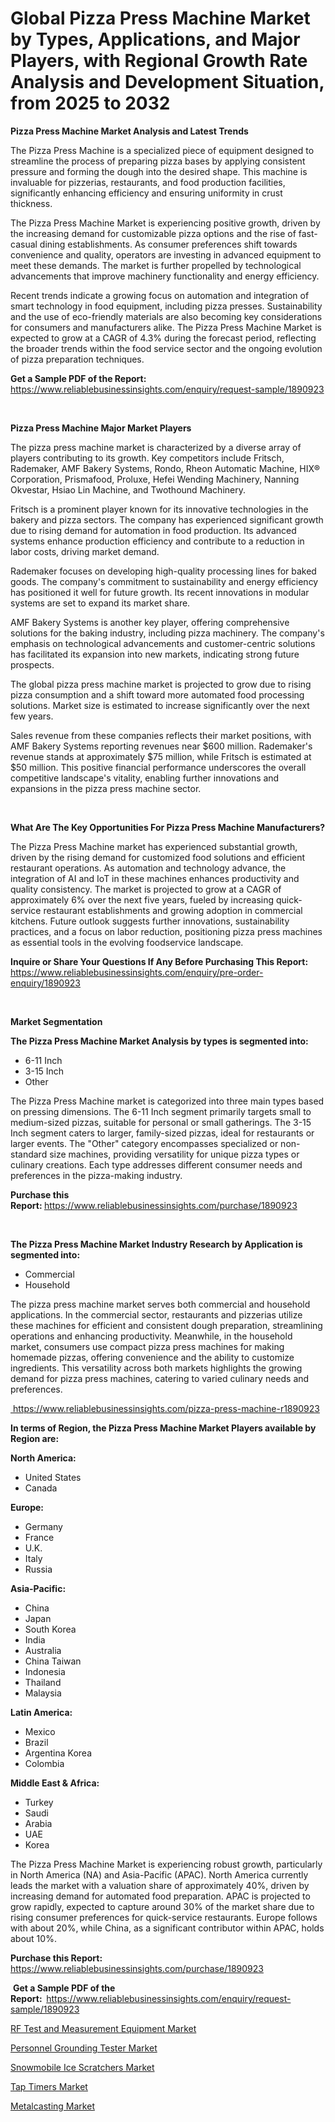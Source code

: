 <p><h1>Global Pizza Press Machine Market by Types, Applications, and Major Players, with Regional Growth Rate Analysis and Development Situation, from 2025 to 2032</h1></p><p><strong>Pizza Press Machine Market Analysis and Latest Trends</strong></p>
<p><p>The Pizza Press Machine is a specialized piece of equipment designed to streamline the process of preparing pizza bases by applying consistent pressure and forming the dough into the desired shape. This machine is invaluable for pizzerias, restaurants, and food production facilities, significantly enhancing efficiency and ensuring uniformity in crust thickness.</p><p>The Pizza Press Machine Market is experiencing positive growth, driven by the increasing demand for customizable pizza options and the rise of fast-casual dining establishments. As consumer preferences shift towards convenience and quality, operators are investing in advanced equipment to meet these demands. The market is further propelled by technological advancements that improve machinery functionality and energy efficiency.</p><p>Recent trends indicate a growing focus on automation and integration of smart technology in food equipment, including pizza presses. Sustainability and the use of eco-friendly materials are also becoming key considerations for consumers and manufacturers alike. The Pizza Press Machine Market is expected to grow at a CAGR of 4.3% during the forecast period, reflecting the broader trends within the food service sector and the ongoing evolution of pizza preparation techniques.</p></p>
<p><strong>Get a Sample PDF of the Report:&nbsp;</strong> <a href="https://www.reliablebusinessinsights.com/enquiry/request-sample/1890923?utm_campaign=1117&utm_medium=2&utm_source=Github&utm_content=ia&utm_term=22022025&utm_id=pizza-press-machine">https://www.reliablebusinessinsights.com/enquiry/request-sample/1890923</a></p>
<p>&nbsp;</p>
<p><strong>Pizza Press Machine Major Market Players</strong></p>
<p><p>The pizza press machine market is characterized by a diverse array of players contributing to its growth. Key competitors include Fritsch, Rademaker, AMF Bakery Systems, Rondo, Rheon Automatic Machine, HIX® Corporation, Prismafood, Proluxe, Hefei Wending Machinery, Nanning Okvestar, Hsiao Lin Machine, and Twothound Machinery.</p><p>Fritsch is a prominent player known for its innovative technologies in the bakery and pizza sectors. The company has experienced significant growth due to rising demand for automation in food production. Its advanced systems enhance production efficiency and contribute to a reduction in labor costs, driving market demand.</p><p>Rademaker focuses on developing high-quality processing lines for baked goods. The company's commitment to sustainability and energy efficiency has positioned it well for future growth. Its recent innovations in modular systems are set to expand its market share.</p><p>AMF Bakery Systems is another key player, offering comprehensive solutions for the baking industry, including pizza machinery. The company's emphasis on technological advancements and customer-centric solutions has facilitated its expansion into new markets, indicating strong future prospects.</p><p>The global pizza press machine market is projected to grow due to rising pizza consumption and a shift toward more automated food processing solutions. Market size is estimated to increase significantly over the next few years.</p><p>Sales revenue from these companies reflects their market positions, with AMF Bakery Systems reporting revenues near $600 million. Rademaker's revenue stands at approximately $75 million, while Fritsch is estimated at $50 million. This positive financial performance underscores the overall competitive landscape's vitality, enabling further innovations and expansions in the pizza press machine sector.</p></p>
<p>&nbsp;</p>
<p><strong>What Are The Key Opportunities For Pizza Press Machine Manufacturers?</strong></p>
<p><p>The Pizza Press Machine market has experienced substantial growth, driven by the rising demand for customized food solutions and efficient restaurant operations. As automation and technology advance, the integration of AI and IoT in these machines enhances productivity and quality consistency. The market is projected to grow at a CAGR of approximately 6% over the next five years, fueled by increasing quick-service restaurant establishments and growing adoption in commercial kitchens. Future outlook suggests further innovations, sustainability practices, and a focus on labor reduction, positioning pizza press machines as essential tools in the evolving foodservice landscape.</p></p>
<p><strong>Inquire or Share Your Questions If Any Before Purchasing This Report:</strong> <a href="https://www.reliablebusinessinsights.com/enquiry/pre-order-enquiry/1890923?utm_campaign=1117&utm_medium=2&utm_source=Github&utm_content=ia&utm_term=22022025&utm_id=pizza-press-machine">https://www.reliablebusinessinsights.com/enquiry/pre-order-enquiry/1890923</a></p>
<p>&nbsp;</p>
<p><strong>Market Segmentation</strong></p>
<p><strong>The Pizza Press Machine Market Analysis by types is segmented into:</strong></p>
<p><ul><li>6-11 Inch</li><li>3-15 Inch</li><li>Other</li></ul></p>
<p><p>The Pizza Press Machine market is categorized into three main types based on pressing dimensions. The 6-11 Inch segment primarily targets small to medium-sized pizzas, suitable for personal or small gatherings. The 3-15 Inch segment caters to larger, family-sized pizzas, ideal for restaurants or larger events. The "Other" category encompasses specialized or non-standard size machines, providing versatility for unique pizza types or culinary creations. Each type addresses different consumer needs and preferences in the pizza-making industry.</p></p>
<p><strong>Purchase this Report:&nbsp;</strong><a href="https://www.reliablebusinessinsights.com/purchase/1890923?utm_campaign=1117&utm_medium=2&utm_source=Github&utm_content=ia&utm_term=22022025&utm_id=pizza-press-machine">https://www.reliablebusinessinsights.com/purchase/1890923</a></p>
<p>&nbsp;</p>
<p><strong>The Pizza Press Machine Market Industry Research by Application is segmented into:</strong></p>
<p><ul><li>Commercial</li><li>Household</li></ul></p>
<p><p>The pizza press machine market serves both commercial and household applications. In the commercial sector, restaurants and pizzerias utilize these machines for efficient and consistent dough preparation, streamlining operations and enhancing productivity. Meanwhile, in the household market, consumers use compact pizza press machines for making homemade pizzas, offering convenience and the ability to customize ingredients. This versatility across both markets highlights the growing demand for pizza press machines, catering to varied culinary needs and preferences.</p></p>
<p><a href="https://www.reliablebusinessinsights.com/pizza-press-machine-r1890923?utm_campaign=1117&utm_medium=2&utm_source=Github&utm_content=ia&utm_term=22022025&utm_id=pizza-press-machine">&nbsp;https://www.reliablebusinessinsights.com/pizza-press-machine-r1890923</a></p>
<p><strong>In terms of Region, the Pizza Press Machine Market Players available by Region are:</strong></p>
<p>
    <p> <strong> North America: </strong>
        <ul>
            <li>United States</li>
            <li>Canada</li>
        </ul>
        </p> 
    <p> <strong> Europe: </strong>
        <ul>
            <li>Germany</li>
            <li>France</li>
            <li>U.K.</li>
            <li>Italy</li>
            <li>Russia</li>
        </ul>
        </p> 
    <p> <strong> Asia-Pacific: </strong>
        <ul>
            <li>China</li>
            <li>Japan</li>
            <li>South Korea</li>
            <li>India</li>
            <li>Australia</li>
            <li>China Taiwan</li>
            <li>Indonesia</li>
            <li>Thailand</li>
            <li>Malaysia</li>
        </ul>
        </p> 
    <p> <strong> Latin America: </strong>
        <ul>
            <li>Mexico</li>
            <li>Brazil</li>
            <li>Argentina Korea</li>
            <li>Colombia</li>
        </ul>
        </p> 
    <p> <strong> Middle East & Africa: </strong>
        <ul>
            <li>Turkey</li>
            <li>Saudi</li>
            <li>Arabia</li>
            <li>UAE</li>
            <li>Korea</li>
        </ul>
    </p>
    </p>
<p><p>The Pizza Press Machine Market is experiencing robust growth, particularly in North America (NA) and Asia-Pacific (APAC). North America currently leads the market with a valuation share of approximately 40%, driven by increasing demand for automated food preparation. APAC is projected to grow rapidly, expected to capture around 30% of the market share due to rising consumer preferences for quick-service restaurants. Europe follows with about 20%, while China, as a significant contributor within APAC, holds about 10%.</p></p>
<p><strong>Purchase this Report: </strong><a href="https://www.reliablebusinessinsights.com/purchase/1890923?utm_campaign=1117&utm_medium=2&utm_source=Github&utm_content=ia&utm_term=22022025&utm_id=pizza-press-machine">https://www.reliablebusinessinsights.com/purchase/1890923</a></p>
<p>&nbsp;<strong>Get a Sample PDF of the Report:&nbsp;&nbsp;</strong><a href="https://www.reliablebusinessinsights.com/enquiry/request-sample/1890923?utm_campaign=1117&utm_medium=2&utm_source=Github&utm_content=ia&utm_term=22022025&utm_id=pizza-press-machine">https://www.reliablebusinessinsights.com/enquiry/request-sample/1890923</a></p>
<p><strong></strong></p>
<p><p><a href="https://github.com/rreynagjysma65/Market-Research-Report-List-1/blob/main/rf-test-and-measurement-equipment-market.md?utm_campaign=1117&utm_medium=2&utm_source=Github&utm_content=ia&utm_term=22022025&utm_id=pizza-press-machine">RF Test and Measurement Equipment Market</a></p><p><a href="https://github.com/duzcupetriv/Market-Research-Report-List-1/blob/main/personnel-grounding-tester-market.md?utm_campaign=1117&utm_medium=2&utm_source=Github&utm_content=ia&utm_term=22022025&utm_id=pizza-press-machine">Personnel Grounding Tester Market</a></p><p><a href="https://github.com/beinemidhan7/Market-Research-Report-List-1/blob/main/snowmobile-ice-scratchers-market.md?utm_campaign=1117&utm_medium=2&utm_source=Github&utm_content=ia&utm_term=22022025&utm_id=pizza-press-machine">Snowmobile Ice Scratchers Market</a></p><p><a href="https://github.com/indrystar/Market-Research-Report-List-5/blob/main/tap-timers-market.md?utm_campaign=1117&utm_medium=2&utm_source=Github&utm_content=ia&utm_term=22022025&utm_id=pizza-press-machine">Tap Timers Market</a></p><p><a href="https://github.com/abexjeliti/Market-Research-Report-List-1/blob/main/metalcasting-market.md?utm_campaign=1117&utm_medium=2&utm_source=Github&utm_content=ia&utm_term=22022025&utm_id=pizza-press-machine">Metalcasting Market</a></p></p>